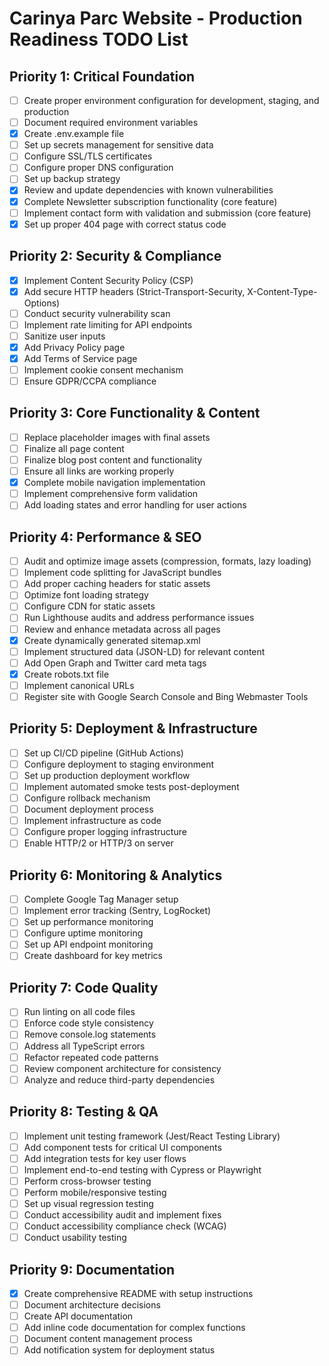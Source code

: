 # Carinya Parc Website - Production Readiness TODO List

## Priority 1: Critical Foundation
- [ ] Create proper environment configuration for development, staging, and production
- [ ] Document required environment variables
- [x] Create .env.example file
- [ ] Set up secrets management for sensitive data
- [ ] Configure SSL/TLS certificates
- [ ] Configure proper DNS configuration
- [ ] Set up backup strategy
- [x] Review and update dependencies with known vulnerabilities
- [x] Complete Newsletter subscription functionality (core feature)
- [ ] Implement contact form with validation and submission (core feature)
- [x] Set up proper 404 page with correct status code

## Priority 2: Security & Compliance
- [x] Implement Content Security Policy (CSP)
- [x] Add secure HTTP headers (Strict-Transport-Security, X-Content-Type-Options)
- [ ] Conduct security vulnerability scan
- [ ] Implement rate limiting for API endpoints
- [ ] Sanitize user inputs
- [x] Add Privacy Policy page
- [x] Add Terms of Service page
- [ ] Implement cookie consent mechanism
- [ ] Ensure GDPR/CCPA compliance

## Priority 3: Core Functionality & Content
- [ ] Replace placeholder images with final assets
- [ ] Finalize all page content
- [ ] Finalize blog post content and functionality
- [ ] Ensure all links are working properly
- [x] Complete mobile navigation implementation
- [ ] Implement comprehensive form validation
- [ ] Add loading states and error handling for user actions

## Priority 4: Performance & SEO
- [ ] Audit and optimize image assets (compression, formats, lazy loading)
- [ ] Implement code splitting for JavaScript bundles
- [ ] Add proper caching headers for static assets
- [ ] Optimize font loading strategy
- [ ] Configure CDN for static assets
- [ ] Run Lighthouse audits and address performance issues
- [ ] Review and enhance metadata across all pages
- [x] Create dynamically generated sitemap.xml
- [ ] Implement structured data (JSON-LD) for relevant content
- [ ] Add Open Graph and Twitter card meta tags
- [x] Create robots.txt file
- [ ] Implement canonical URLs
- [ ] Register site with Google Search Console and Bing Webmaster Tools

## Priority 5: Deployment & Infrastructure
- [ ] Set up CI/CD pipeline (GitHub Actions)
- [ ] Configure deployment to staging environment
- [ ] Set up production deployment workflow
- [ ] Implement automated smoke tests post-deployment
- [ ] Configure rollback mechanism
- [ ] Document deployment process
- [ ] Implement infrastructure as code
- [ ] Configure proper logging infrastructure
- [ ] Enable HTTP/2 or HTTP/3 on server

## Priority 6: Monitoring & Analytics
- [ ] Complete Google Tag Manager setup
- [ ] Implement error tracking (Sentry, LogRocket)
- [ ] Set up performance monitoring
- [ ] Configure uptime monitoring
- [ ] Set up API endpoint monitoring
- [ ] Create dashboard for key metrics

## Priority 7: Code Quality
- [ ] Run linting on all code files
- [ ] Enforce code style consistency
- [ ] Remove console.log statements
- [ ] Address all TypeScript errors
- [ ] Refactor repeated code patterns
- [ ] Review component architecture for consistency
- [ ] Analyze and reduce third-party dependencies

## Priority 8: Testing & QA
- [ ] Implement unit testing framework (Jest/React Testing Library)
- [ ] Add component tests for critical UI components
- [ ] Add integration tests for key user flows
- [ ] Implement end-to-end testing with Cypress or Playwright
- [ ] Perform cross-browser testing
- [ ] Perform mobile/responsive testing
- [ ] Set up visual regression testing
- [ ] Conduct accessibility audit and implement fixes
- [ ] Conduct accessibility compliance check (WCAG)
- [ ] Conduct usability testing

## Priority 9: Documentation
- [x] Create comprehensive README with setup instructions
- [ ] Document architecture decisions
- [ ] Create API documentation
- [ ] Add inline code documentation for complex functions
- [ ] Document content management process
- [ ] Add notification system for deployment status
